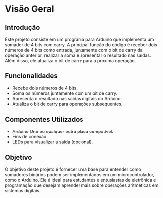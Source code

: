 # Visão Geral

## Introdução

Este projeto consiste em um programa para Arduino que implementa um somador de 4 bits com carry. A principal função do código é receber dois números de 4 bits como entrada, juntamente com o bit de carry da operação anterior, realizar a soma e apresentar o resultado nas saídas. Além disso, ele atualiza o bit de carry para a próxima operação.

## Funcionalidades

- Recebe dois números de 4 bits.
- Soma os números juntamente com um bit de carry.
- Apresenta o resultado nas saídas digitais do Arduino.
- Atualiza o bit de carry para operações subsequentes.

## Componentes Utilizados

- Arduino Uno ou qualquer outra placa compatível.
- Fios de conexão.
- LEDs para visualizar a saída (opcional).

## Objetivo

O objetivo deste projeto é fornecer uma base para entender como somadores binários podem ser implementados em um microcontrolador, como o Arduino. Ele é ideal para estudantes e entusiastas de eletrônica e programação que desejam aprender mais sobre operações aritméticas em sistemas digitais.